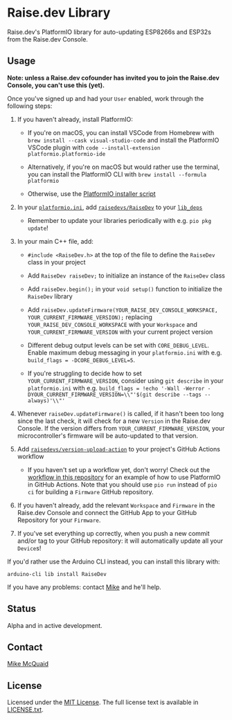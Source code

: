 # Raise.dev Library

Raise.dev's PlatformIO library for auto-updating ESP8266s and ESP32s from the Raise.dev Console.

## Usage

**Note: unless a Raise.dev cofounder has invited you to join the Raise.dev Console, you can't use this (yet).**

Once you've signed up and had your `User` enabled, work through the following steps:

1. If you haven't already, install PlatformIO:
    - If you're on macOS, you can install VSCode from Homebrew with `brew install --cask visual-studio-code` and install the PlatformIO VSCode plugin with `code --install-extension platformio.platformio-ide`

    - Alternatively, if you're on macOS but would rather use the terminal, you can install the PlatformIO CLI with `brew install --formula platformio`

    - Otherwise, use the [PlatformIO installer script](https://docs.platformio.org/en/latest/core/installation/methods/installer-script.html)

2. In your [`platformio.ini`](https://docs.platformio.org/en/latest/projectconf/index.html), add [`raisedevs/RaiseDev`](https://registry.platformio.org/libraries/raisedevs/RaiseDev) to your [`lib_deps`](https://docs.platformio.org/en/latest/projectconf/sections/env/options/library/lib_deps.html)

    - Remember to update your libraries periodically with e.g. `pio pkg update`!

3. In your main C++ file, add:
    - `#include <RaiseDev.h>` at the top of the file to define the `RaiseDev` class in your project

    - Add `RaiseDev raiseDev;` to initialize an instance of the `RaiseDev` class

    - Add `raiseDev.begin();` in your `void setup()` function to initialize the `RaiseDev` library

    - Add `raiseDev.updateFirmware(YOUR_RAISE_DEV_CONSOLE_WORKSPACE, YOUR_CURRENT_FIRMWARE_VERSION);` replacing `YOUR_RAISE_DEV_CONSOLE_WORKSPACE` with your `Workspace` and `YOUR_CURRENT_FIRMWARE_VERSION` with your current project version

    - Different debug output levels can be set with `CORE_DEBUG_LEVEL`.
      Enable maximum debug messaging in your `platformio.ini` with e.g. `build_flags = -DCORE_DEBUG_LEVEL=5`.

    - If you're struggling to decide how to set `YOUR_CURRENT_FIRMWARE_VERSION`, consider using `git describe` in your `platformio.ini` with e.g. `build_flags = !echo '-Wall -Werror -DYOUR_CURRENT_FIRMWARE_VERSION=\\"'$(git describe --tags --always)'\\"'`

4. Whenever `raiseDev.updateFirmware()` is called, if it hasn't been too long since the last check, it will check for a new `Version` in the Raise.dev Console.
   If the version differs from `YOUR_CURRENT_FIRMWARE_VERSION`, your microcontroller's firmware will be auto-updated to that version.

5. Add [`raisedevs/version-upload-action`](https://github.com/raisedevs/version-upload-action) to your project's GitHub Actions workflow
    - If you haven't set up a workflow yet, don't worry!
      Check out the [workflow in this repository](https://github.com/raisedevs/raise-dev-library/blob/main/.github/workflows/build.yml) for an example of how to use PlatformIO in GitHub Actions.
      Note that you should use `pio run` instead of `pio ci` for building a `Firmware` GitHub repository.

6. If you haven't already, add the relevant `Workspace` and `Firmware` in the Raise.dev Console and connect the GitHub App to your GitHub Repository for your `Firmware`.

7. If you've set everything up correctly, when you push a new commit and/or tag to your GitHub repository: it will automatically update all your `Device`s!

If you'd rather use the Arduino CLI instead, you can install this library with:

```console
arduino-cli lib install RaiseDev
```

If you have any problems: contact [Mike](mailto:mike@raise.dev) and he'll help.

## Status

Alpha and in active development.

## Contact

[Mike McQuaid](mailto:mike@raise.dev)

## License

Licensed under the [MIT License](https://en.wikipedia.org/wiki/MIT_License).
The full license text is available in [LICENSE.txt](https://github.com/raisedevs/raise-dev-library/blob/master/LICENSE.txt).

